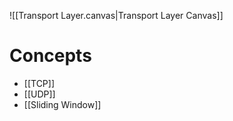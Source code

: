 ![[Transport Layer.canvas|Transport Layer Canvas]]
# Concepts

- [[TCP]]
- [[UDP]]
- [[Sliding Window]]